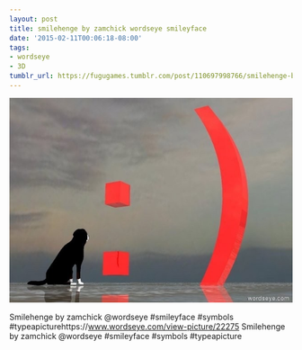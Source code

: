 ```yaml
---
layout: post
title: smilehenge by zamchick wordseye smileyface
date: '2015-02-11T00:06:18-08:00'
tags:
- wordseye
- 3D
tumblr_url: https://fugugames.tumblr.com/post/110697998766/smilehenge-by-zamchick-wordseye-smileyface
---
```

 ![](/tumblr_files/tumblr_njlcuieJhN1tgne1po1_640.jpg)  

Smilehenge by zamchick @wordseye #smileyface #symbols #typeapicturehttps://www.wordseye.com/view-picture/22275 Smilehenge by zamchick @wordseye #smileyface #symbols #typeapicture

